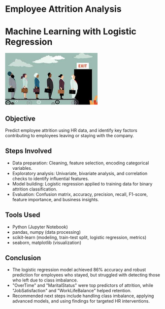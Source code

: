 # Employee Attrition Analysis 
# Machine Learning with Logistic Regression

![Employee Attrition report](./Employee-Attrition.jpg) 

## Objective
Predict employee attrition using HR data, and identify key factors contributing to employees leaving or staying with the company.

## Steps Involved
- Data preparation: Cleaning, feature selection, encoding categorical variables.
- Exploratory analysis: Univariate, bivariate analysis, and correlation checks to identify influential features.
- Model building: Logistic regression applied to training data for binary attrition classification.
- Evaluation: Confusion matrix, accuracy, precision, recall, F1-score, feature importance, and business insights.

## Tools Used
- Python (Jupyter Notebook)
- pandas, numpy (data processing)
- scikit-learn (modeling, train-test split, logistic regression, metrics)
- seaborn, matplotlib (visualization)

## Conclusion
- The logistic regression model achieved 86% accuracy and robust prediction for employees who stayed, but struggled with detecting those who left due to class imbalance.
- "OverTime" and "MaritalStatus" were top predictors of attrition, while "JobSatisfaction" and "WorkLifeBalance" helped retention.
- Recommended next steps include handling class imbalance, applying advanced models, and using findings for targeted HR interventions.



